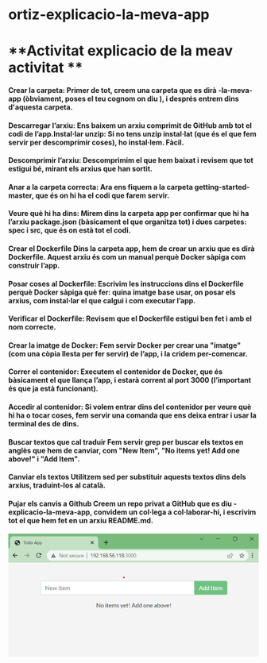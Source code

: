 # ortiz-explicacio-la-meva-app
# **Activitat explicacio de la meav activitat **



#### Crear la carpeta: Primer de tot, creem una carpeta que es dirà <el teu Cognom>-la-meva-app (òbviament, poses el teu cognom on diu <el teu Cognom>), i després entrem dins d'aquesta carpeta.

#### Descarregar l’arxiu: Ens baixem un arxiu comprimit de GitHub amb tot el codi de l’app.Instal·lar unzip: Si no tens unzip instal·lat (que és el que fem servir per descomprimir coses), ho instal·lem. Fàcil.
#### Descomprimir l’arxiu: Descomprimim el que hem baixat i revisem que tot estigui bé, mirant els arxius que han sortit.
#### Anar a la carpeta correcta: Ara ens fiquem a la carpeta getting-started-master, que és on hi ha el codi que farem servir.

#### Veure què hi ha dins: Mirem dins la carpeta app per confirmar que hi ha l’arxiu package.json (bàsicament el que organitza tot) i dues carpetes: spec i src, que és on està tot el codi.
#### Crear el Dockerfile Dins la carpeta app, hem de crear un arxiu que es dirà Dockerfile. Aquest arxiu és com un manual perquè Docker sàpiga com construir l’app.
#### Posar coses al Dockerfile: Escrivim les instruccions dins el Dockerfile perquè Docker sàpiga què fer: quina imatge base usar, on posar els arxius, com instal·lar el que calgui i com executar l’app.
#### Verificar el Dockerfile: Revisem que el Dockerfile estigui ben fet i amb el nom correcte.

#### Crear la imatge de Docker: Fem servir Docker per crear una "imatge" (com una còpia llesta per fer servir) de l’app, i la cridem per-comencar.
#### Correr el contenidor: Executem el contenidor de Docker, que és bàsicament el que llança l’app, i estarà corrent al port 3000 (l’important és que ja està funcionant).
#### Accedir al contenidor: Si volem entrar dins del contenidor per veure què hi ha o tocar coses, fem servir una comanda que ens deixa entrar i usar la terminal des de dins.
#### Buscar textos que cal traduir Fem servir grep per buscar els textos en anglès que hem de canviar, com "New Item", "No items yet! Add one above!" i "Add Item".

#### Canviar els textos Utilitzem sed per substituir aquests textos dins dels arxius, traduint-los al català.
#### Pujar els canvis a Github Creem un repo privat a GitHub que es diu <el teu Cognom>-explicacio-la-meva-app, convidem un col·lega a col·laborar-hi, i escrivim tot el que hem fet en un arxiu README.md. 

![Texto Alternativo](image.png)
